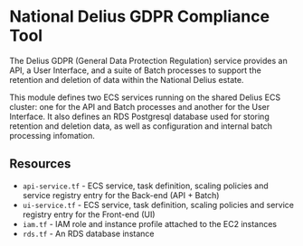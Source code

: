 # National Delius GDPR Compliance Tool

The Delius GDPR (General Data Protection Regulation) service provides an API, a User Interface, and a suite of Batch processes to support the retention and deletion of data within the National Delius estate. 

This module defines two ECS services running on the shared Delius ECS cluster: one for the API and Batch processes and another for the User Interface.
It also defines an RDS Postgresql database used for storing retention and deletion data, as well as configuration and internal batch processing infomation.

## Resources
* `api-service.tf` - ECS service, task definition, scaling policies and service registry entry for the Back-end (API + Batch)
* `ui-service.tf` - ECS service, task definition, scaling policies and service registry entry for the Front-end (UI)
* `iam.tf` - IAM role and instance profile attached to the EC2 instances
* `rds.tf` - An RDS database instance